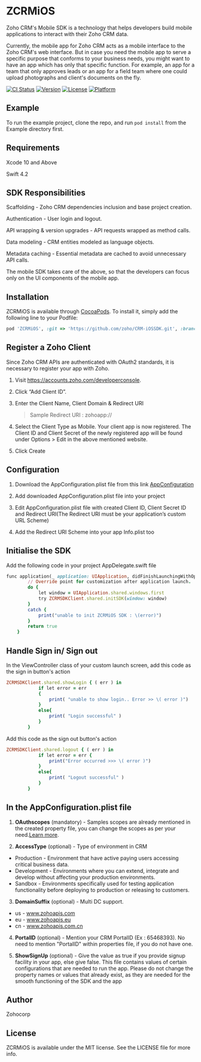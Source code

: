 # ZCRMiOS

Zoho CRM's Mobile SDK is a technology that helps developers build mobile applications to interact with their Zoho CRM data.

Currently, the mobile app for Zoho CRM acts as a mobile interface to the Zoho CRM's web interface. But in case you need the mobile app to serve a specific purpose that conforms to your business needs, you might want to have an app which has only that specific function. For example, an app for a team that only approves leads or an app for a field team where one could upload photographs and client's documents on the fly.

[![CI Status](http://img.shields.io/travis/boopathyparamasivan/ZCRMiOS.svg?style=flat)](https://travis-ci.org/boopathyparamasivan/ZCRMiOS)
[![Version](https://img.shields.io/cocoapods/v/ZCRMiOS.svg?style=flat)](http://cocoapods.org/pods/ZCRMiOS)
[![License](https://img.shields.io/cocoapods/l/ZCRMiOS.svg?style=flat)](http://cocoapods.org/pods/ZCRMiOS)
[![Platform](https://img.shields.io/cocoapods/p/ZCRMiOS.svg?style=flat)](http://cocoapods.org/pods/ZCRMiOS)

## Example

To run the example project, clone the repo, and run `pod install` from the Example directory first.

## Requirements

Xcode 10 and Above

Swift 4.2

## SDK Responsibilities

Scaffolding - Zoho CRM dependencies inclusion and base project creation.

Authentication - User login and logout.

API wrapping & version upgrades - API requests wrapped as method calls.

Data modeling - CRM entities modeled as language objects.

Metadata caching - Essential metadata are cached to avoid unnecessary API calls.

The mobile SDK takes care of the above, so that the developers can focus only on the UI components of the mobile app.

## Installation

ZCRMiOS is available through [CocoaPods](http://cocoapods.org). To install
it, simply add the following line to your Podfile:

```ruby
pod 'ZCRMiOS', :git => 'https://github.com/zoho/CRM-iOSSDK.git', :branch =>  'V2_ALPHA'
```

## Register a Zoho Client

Since Zoho CRM APIs are authenticated with OAuth2 standards, it is necessary to register your app with Zoho.

1. Visit https://accounts.zoho.com/developerconsole.

2. Click “Add Client ID”.

3. Enter the Client Name, Client Domain & Redirect URI
    > Sample Redirect URI : zohoapp://
    
4. Select the Client Type as Mobile.
Your client app is now registered. The Client ID and Client Secret of the newly registered app will be found under Options > Edit in the above mentioned website.
5. Click Create

## Configuration 

1. Download the AppConfiguration.plist file from this link [AppConfiguration](https://github.com/zoho/CRM-iOSSDK/blob/V2_ALPHA/AppConfiguration.plist)

2. Add downloaded AppConfiguration.plist file into your project

3. Edit AppConfiguration.plist file with created Client ID, Client Secret ID and Redirect URI(The Redirect URI must be your application’s custom URL Scheme)

4. Add the Redirect URI Scheme into your app Info.plist too

## Initialise the SDK
Add the following code in your project AppDelegate.swift file
```ruby
func application(_ application: UIApplication, didFinishLaunchingWithOptions launchOptions: [UIApplicationLaunchOptionsKey: Any]?) -> Bool {
        // Override point for customization after application launch.
        do {
            let window = UIApplication.shared.windows.first
            try ZCRMSDKClient.shared.initSDK(window: window)
        }
        catch {
            print("unable to init ZCRMiOS SDK : \(error)")
        }
        return true
    }
```

## Handle Sign in/ Sign out

In the ViewController class of your custom launch screen, add this code as the sign in button's action
```ruby
ZCRMSDKClient.shared.showLogin { ( err ) in
            if let error = err
            {
                print( "unable to show login.. Error >> \( error )")
            }
            else{
                print( "Login successful" )
            }
        }
```
Add this code as the sign out button's action
```ruby
ZCRMSDKClient.shared.logout { ( err ) in
            if let error = err {
                print("Error occurred >>> \( error )")
            }
            else{
                print( "Logout successful" )
            }
        }
```

## In the AppConfiguration.plist file

1. **OAuthscopes** (mandatory) - Samples scopes are already mentioned in the created property file, you can change the scopes as per your need.[Learn more](https://www.zoho.com/crm/developer/docs/api/v1-overview.html#OAuth2_0).

2. **AccessType** (optional) - Type of environment in CRM
  * Production - Environment that have active paying users accessing critical business data.
  * Development - Environments where you can extend, integrate and develop without affecting your production environments.
  * Sandbox - Environments specifically used for testing application functionality before deploying to production or releasing to customers.
  
3. **DomainSuffix** (optional) - Multi DC support.
  * us - www.zohoapis.com
  * eu - www.zohoapis.eu
  * cn - www.zohoapis.com.cn
  
4. **PortalID** (optional) - Mention your CRM PortalID (Ex : 65468393). No need to mention "PortalID" within properties file, if you do not have one.

5. **ShowSignUp** (optional) - Give the value as true if you provide signup facility in your app, else give false.
This file contains values of certain configurations that are needed to run the app. Please do not change the property names or values that already exist, as they are needed for the smooth functioning of the SDK and the app

## Author

Zohocorp

## License

ZCRMiOS is available under the MIT license. See the LICENSE file for more info.
